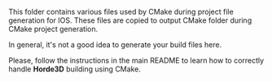 This folder contains various files used by CMake during project file generation for IOS.
These files are copied to output CMake folder during CMake project generation.

In general, it's not a good idea to generate your build files here.

Please, follow the instructions in the main README to learn how to correctly handle **Horde3D** building using CMake.
